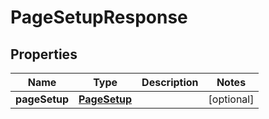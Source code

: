 
# PageSetupResponse

## Properties
Name | Type | Description | Notes
------------ | ------------- | ------------- | -------------
**pageSetup** | [**PageSetup**](PageSetup.md) |  |  [optional]



